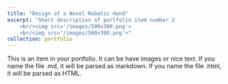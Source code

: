 ```yaml
---
title: "Design of a Novel Robotic Hand"
excerpt: "Short description of portfolio item number 2 
    <br/><img src='/images/500x300.png'> 
    <br/<img src='/images/500x300.png'>"
collection: portfolio
---
```


This is an item in your portfolio. It can be have images or nice text. If you name the file .md, it will be parsed as markdown. If you name the file .html, it will be parsed as HTML. 
